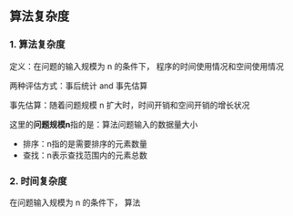 ## 算法复杂度

### 1. 算法复杂度
定义：在问题的输入规模为 n 的条件下， 程序的时间使用情况和空间使用情况

两种评估方式：事后统计 and 事先估算

事先估算：随着问题规模 n 扩大时，时间开销和空间开销的增长状况

这里的**问题规模n**指的是：算法问题输入的数据量大小

- 排序：n指的是需要排序的元素数量
- 查找：n表示查找范围内的元素总数

### 2. 时间复杂度
在问题输入规模为 n 的条件下， 算法